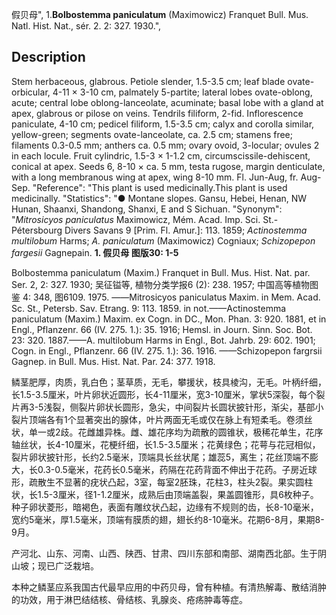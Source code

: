 假贝母",
1.**Bolbostemma paniculatum** (Maximowicz) Franquet Bull. Mus. Natl. Hist. Nat., sér. 2. 2: 327. 1930.",

## Description
Stem herbaceous, glabrous. Petiole slender, 1.5-3.5 cm; leaf blade ovate-orbicular, 4-11 × 3-10 cm, palmately 5-partite; lateral lobes ovate-oblong, acute; central lobe oblong-lanceolate, acuminate; basal lobe with a gland at apex, glabrous or pilose on veins. Tendrils filiform, 2-fid. Inflorescence paniculate, 4-10 cm; pedicel filiform, 1.5-3.5 cm; calyx and corolla similar, yellow-green; segments ovate-lanceolate, ca. 2.5 cm; stamens free; filaments 0.3-0.5 mm; anthers ca. 0.5 mm; ovary ovoid, 3-locular; ovules 2 in each locule. Fruit cylindric, 1.5-3 × 1-1.2 cm, circumscissile-dehiscent, conical at apex. Seeds 6, 8-10 × ca. 5 mm, testa rugose, margin denticulate, with a long membranous wing at apex, wing 8-10 mm. Fl. Jun-Aug, fr. Aug-Sep.
  "Reference": "This plant is used medicinally.This plant is used medicinally.
  "Statistics": "● Montane slopes. Gansu, Hebei, Henan, NW Hunan, Shaanxi, Shandong, Shanxi, E and S Sichuan.
  "Synonym": "*Mitrosicyos paniculatus* Maximowicz, Mém. Acad. Imp. Sci. St.-Pétersbourg Divers Savans 9 [Prim. Fl. Amur.]: 113. 1859; *Actinostemma multilobum* Harms; *A. paniculatum* (Maximowicz) Cogniaux; *Schizopepon fargesii* Gagnepain.
**1. 假贝母 图版30: 1-5**

Bolbostemma paniculatum (Maxim.) Franquet in Bull. Mus. Hist. Nat. par. Ser. 2, 2: 327. 1930; 吴征镒等, 植物分类学报6 (2): 238. 1957; 中国高等植物图鉴 4: 348, 图6109. 1975. ——Mitrosicyos paniculatus Maxim. in Mem. Acad. Sc. St., Petersb. Sav. Etrang. 9: 113. 1859. in not.——Actinostemma paniculatum (Maxim.) Maxim. ex Cogn. in DC., Mon. Phan. 3: 920. 1881, et in Engl., Pflanzenr. 66 (IV. 275. 1.): 35. 1916; Hemsl. in Journ. Sinn. Soc. Bot. 23: 320. 1887.——A. multilobum Harms in Engl., Bot. Jahrb. 29: 602. 1901; Cogn. in Engl., Pflanzenr. 66 (IV. 275. 1.): 36. 1916. ——Schizopepon fargrsii Gagnep. in Bull. Mus. Hist. Nat. Par. 24: 377. 1918.

鳞茎肥厚，肉质，乳白色；茎草质，无毛，攀援状，枝具棱沟，无毛。叶柄纤细，长1.5-3.5厘米，叶片卵状近圆形，长4-11厘米，宽3-10厘米，掌状5深裂，每个裂片再3-5浅裂，侧裂片卵状长圆形，急尖，中间裂片长圆状披针形，渐尖，基部小裂片顶端各有1个显著突出的腺体，叶片两面无毛或仅在脉上有短柔毛。卷须丝状，单一或2歧。花雌雄异株。雌、雄花序均为疏散的圆锥状，极稀花单生，花序轴丝状，长4-10厘米，花梗纤细，长1.5-3.5厘米；花黄绿色；花萼与花冠相似，裂片卵状披针形，长约2.5毫米，顶端具长丝状尾；雄蕊5，离生；花丝顶端不膨大，长0.3-0.5毫米，花药长0.5毫米，药隔在花药背面不伸出于花药。子房近球形，疏散生不显著的疣状凸起，3室，每室2胚珠，花柱3，柱头2裂。果实圆柱状，长1.5-3厘米，径1-1.2厘米，成熟后由顶端盖裂，果盖圆锥形，具6枚种子。种子卵状菱形，暗褐色，表面有雕纹状凸起，边缘有不规则的齿，长8-10毫米，宽约5毫米，厚1.5毫米，顶端有膜质的翅，翅长约8-10毫米。花期6-8月，果期8-9月。

产河北、山东、河南、山西、陕西、甘肃、四川东部和南部、湖南西北部。生于阴山坡；现已广泛栽培。

本种之鳞茎应系我国古代最早应用的中药贝母，曾有种植。有清热解毒、散结消肿的功效，用于淋巴结结核、骨结核、乳腺炎、疮疡肿毒等症。
